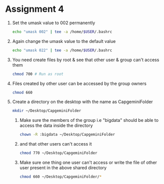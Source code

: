 # Assignment 4

1.  Set the umask value to 002 permanently

    ```bash
    echo "umask 002" | tee -a /home/$USER/.bashrc
    ```

2. Again change the umask value to the default value

    ```bash
    echo "umask 022" | tee -a /home/$USER/.bashrc
    ```

3. You need create files by root & see that other user & group can't access them

    ```bash
    chmod 700 # Run as root
    ```

4. Files created by other user can be accessed by the group owners
    ```bash
    chmod 660
    ```

5. Create a directory on the desktop with the name as CapgeminiFolder

    ```bash
    mkdir ~/Desktop/CapgeminiFolder
    ```

    1. Make sure the members of the group i.e "bigdata" should be able to
access the data inside the directory

        ```bash
        chown -R :bigdata ~/Desktop/CapgeminiFolder
        ```
    
    2. and that other users can't access it

        ```bash
        chmod 770 ~/Desktop/CapgeminiFolder
        ```
    
    3. Make sure one thing one user can't access or write the file of other user
present in the above shared directory

        ```bash
        chmod 660 ~/Desktop/CapgeminiFolder/*
        ```


